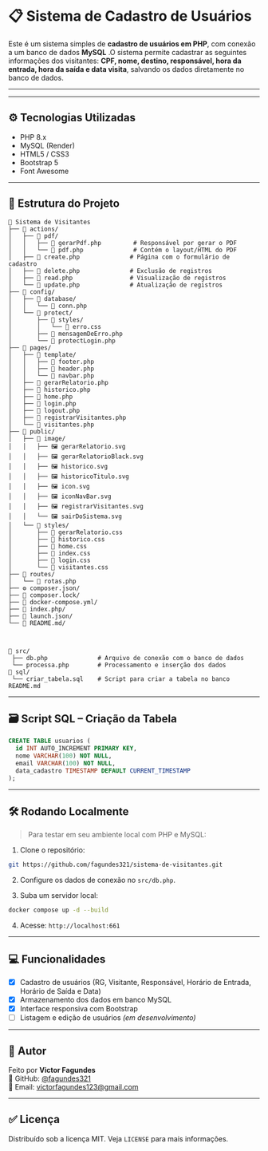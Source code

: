 # 📋 Sistema de Cadastro de Usuários

 Este é um sistema simples de **cadastro de usuários em PHP**, com conexão a um banco de dados **MySQL** <!-- hospedado na **Render** -->.O sistema permite cadastrar as seguintes informações dos visitantes:  **CPF, nome, destino, responsável, hora da entrada, hora da saída e data visita**, salvando os dados diretamente no banco de dados.

---

<!-- ## 🔗 Projeto Online

➡️ Acesse aqui: [https://cadastro-de-usuarios-1us6.onrender.com](https://cadastro-de-usuarios-1us6.onrender.com) -->

---

## ⚙️ Tecnologias Utilizadas

- PHP 8.x
- MySQL (Render)
- HTML5 / CSS3
- Bootstrap 5
- Font Awesome

---

## 📁 Estrutura do Projeto

```
📁 Sistema de Visitantes
├── 📁 actions/
│   ├── 📁 pdf/                   
│   │   ├── 🐘 gerarPdf.php         # Responsável por gerar o PDF
│   │   └── 🐘 pdf.php              # Contém o layout/HTML do PDF
│   ├── 🐘 create.php              # Página com o formulário de cadastro
│   ├── 🐘 delete.php              # Exclusão de registros
│   ├── 🐘 read.php                # Visualização de registros
│   └── 🐘 update.php              # Atualização de registros
├── 📁 config/
│   ├── 📁 database/
│   │   └── 🐘 conn.php
│   └── 📁 protect/
│       ├── 📁 styles/
│       │   └── 🎨 erro.css
│       ├── 🐘 mensagemDeErro.php   
│       └── 🐘 protectLogin.php
├── 📁 pages/
│   ├── 📁 template/
│   │   ├── 🐘 footer.php
│   │   ├── 🐘 header.php
│   │   └── 🐘 navbar.php  
│   ├── 🐘 gerarRelatorio.php
│   ├── 🐘 historico.php
│   ├── 🐘 home.php  
│   ├── 🐘 login.php
│   ├── 🐘 logout.php
│   ├── 🐘 registrarVisitantes.php  
│   └── 🐘 visitantes.php 
├── 📁 public/
│   ├── 📁 image/
│   │   ├── 🖼️ gerarRelatorio.svg
│   │   ├── 🖼️ gerarRelatorioBlack.svg
│   │   ├── 🖼️ historico.svg
│   │   ├── 🖼️ historicoTitulo.svg
│   │   ├── 🖼️ icon.svg
│   │   ├── 🖼️ iconNavBar.svg
│   │   ├── 🖼️ registrarVisitantes.svg
│   │   └── 🖼️ sairDoSistema.svg
│   └── 📁 styles/
│       ├── 🎨 gerarRelatorio.css
│       ├── 🎨 historico.css
│       ├── 🎨 home.css
│       ├── 🎨 index.css
│       ├── 🎨 login.css
│       └── 🎨 visitantes.css     
├── 📁 routes/
│   └── 🐘 rotas.php   
├── ⚙️ composer.json/
├── 📁 composer.lock/
├── 🐳 docker-compose.yml/
├── 📁 index.php/
├── 📁 launch.json/
└── 📁 README.md/



📁 src/
 ├── db.php              # Arquivo de conexão com o banco de dados
 └── processa.php        # Processamento e inserção dos dados
📁 sql/
 └── criar_tabela.sql    # Script para criar a tabela no banco
README.md
```

---

## 🗃️ Script SQL – Criação da Tabela

```sql
CREATE TABLE usuarios (
  id INT AUTO_INCREMENT PRIMARY KEY,
  nome VARCHAR(100) NOT NULL,
  email VARCHAR(100) NOT NULL,
  data_cadastro TIMESTAMP DEFAULT CURRENT_TIMESTAMP
);
```

---

<!-- ## 🌐 Banco de Dados (Render)

Estas são as informações genéricas de conexão que você precisa adaptar no arquivo `src/db.php`:

```php
$host = 'mysql-xxxx.onrender.com';
$user = 'seu_usuario';
$pass = 'sua_senha';
$db   = 'nome_do_banco';
```

> 💡 Para segurança, você pode usar variáveis de ambiente ou arquivos `.env`.

--- -->

## 🛠️ Rodando Localmente

> Para testar em seu ambiente local com PHP e MySQL:

1. Clone o repositório:
```bash
git https://github.com/fagundes321/sistema-de-visitantes.git
```

2. Configure os dados de conexão no `src/db.php`.

3. Suba um servidor local:
```bash
docker compose up -d --build
```

4. Acesse: `http://localhost:661`

---

## 💻 Funcionalidades

- [x] Cadastro de usuários (RG, Visitante, Responsável, Horário de Entrada, Horário de Saída e Data)
- [x] Armazenamento dos dados em banco MySQL
- [x] Interface responsiva com Bootstrap
- [ ] Listagem e edição de usuários *(em desenvolvimento)*

---

## 📎 Autor

Feito por **Victor Fagundes**  
🔗 GitHub: [@fagundes321](https://github.com/fagundes321)  
📧 Email: victorfagundes123@gmail.com

---

## ✅ Licença

Distribuído sob a licença MIT. Veja `LICENSE` para mais informações.